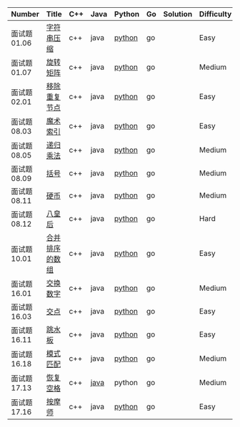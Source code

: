 ﻿| Number | Title | C++ | Java | Python | Go | Solution | Difficulty 
|---| --- | --- | --- | --- | --- | --- | --- |
|面试题 01.06|[字符串压缩](https://leetcode-cn.com/problems/compress-string-lcci/)|c++|java|[python](./01.06.字符串压缩/compress-string-lcci.py)|go||Easy|
|面试题 01.07|[旋转矩阵](https://leetcode-cn.com/problems/rotate-matrix-lcci/)|c++|java|[python](./01.07.旋转矩阵/rotate-matrix-lcci.py)|go||Medium|
|面试题 02.01|[移除重复节点](https://leetcode-cn.com/problems/remove-duplicate-node-lcci/)|c++|java|[python](./02.01.移除重复节点/remove-duplicate-node-lcci.py)|go||Easy|
|面试题 08.03|[魔术索引](https://leetcode-cn.com/problems/magic-index-lcci/)|c++|java|[python](./08.03.魔术索引/magic-index-lcci.py)|go||Easy|
|面试题 08.05|[递归乘法](https://leetcode-cn.com/problems/recursive-mulitply-lcci/)|c++|java|[python](./08.05.递归乘法/recursive-mulitply-lcci.py)|go||Medium|
|面试题 08.09|[括号](https://leetcode-cn.com/problems/bracket-lcci/)|c++|java|[python](./08.09.括号/bracket-lcci.py)|go||Medium|
|面试题 08.11|[硬币](https://leetcode-cn.com/problems/coin-lcci/)|c++|java|[python](./08.11.硬币/coin-lcci.py)|go||Medium|
|面试题 08.12|[八皇后](https://leetcode-cn.com/problems/eight-queens-lcci/)|c++|java|[python](./08.12.八皇后/eight-queens-lcci.py)|go||Hard|
|面试题 10.01|[合并排序的数组](https://leetcode-cn.com/problems/sorted-merge-lcci/)|c++|java|[python](./10.01.合并排序的数组/sorted-merge-lcci.py)|go||Easy|
|面试题 16.01|[交换数字](https://leetcode-cn.com/problems/swap-numbers-lcci/)|c++|java|[python](./16.01.交换数字/swap-numbers-lcci.py)|go||Medium|
|面试题 16.03|[交点](https://leetcode-cn.com/problems/intersection-lcci/)|c++|java|[python](./16.03.交点/intersection-lcci.py)|go||Easy|
|面试题 16.11|[跳水板](https://leetcode-cn.com/problems/diving-board-lcci/)|c++|java|[python](./16.11.跳水板/diving-board-lcci.py)|go||Easy|
|面试题 16.18|[模式匹配](https://leetcode-cn.com/problems/pattern-matching-lcci/)|c++|java|[python](./16.18.模式匹配/pattern-matching-lcci.py)|go||Medium|
|面试题 17.13|[恢复空格](https://leetcode-cn.com/problems/re-space-lcci/)|c++|[java](./17.13.恢复空格/re-space-lcc.java)|python|go||Medium|
|面试题 17.16|[按摩师](https://leetcode-cn.com/problems/the-masseuse-lcci/)|c++|java|[python](./17.16.按摩师/the-masseuse-lcci.py)|go||Easy|






























